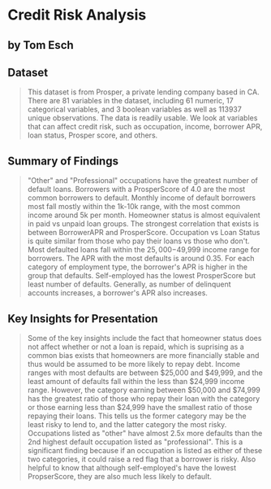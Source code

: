 # Credit Risk Analysis
## by Tom Esch


## Dataset

> This dataset is from Prosper, a private lending company based in CA. There are 81 variables in the dataset, including 61 numeric, 17 categorical variables, and 3 boolean variables as well as 113937 unique observations. The data is readily usable. We look at variables that can affect credit risk, such as occupation, income, borrower APR, loan status, Prosper score, and others. 


## Summary of Findings

>   "Other" and "Professional" occupations have the greatest number of default loans.
    Borrowers with a ProsperScore of 4.0 are the most common borrowers to default. 
    Monthly income of default borrowers most fall mostly within the 1k-10k range, with the most common income around 5k per month.
    Homeowner status is almost equivalent in paid vs unpaid loan groups.
    The strongest correlation that exists is between BorrowerAPR and ProsperScore. 
    Occupation vs Loan Status is quite similar from those who pay their loans vs those who don't. 
    Most defaulted loans fall within the $25,000-$49,999 income range for borrowers.
    The APR with the most defaults is around 0.35. 
    For each category of employment type, the borrower's APR is higher in the group that defaults. 
    Self-employed has the lowest ProsperScore but least number of defaults. 
    Generally, as number of delinquent accounts increases, a borrower's APR also increases. 



## Key Insights for Presentation

> Some of the key insights include the fact that homeowner status does not affect whether or not a loan is repaid, which is suprising as a common bias exists that homeowners are more financially stable and thus would be assumed to be more likely to repay debt. Income ranges with most defaults are between $25,000 and $49,999, and the least amount of defaults fall within the less than $24,999 income range. However, the category earning between $50,000 and $74,999 has the greatest ratio of those who repay their loan with the category or those earning less than $24,999 have the smallest ratio of those repaying their loans. This tells us the former category may be the least risky to lend to, and the latter category the most risky. Occupations listed as "other" have almost 2.5x more defaults than the 2nd highest default occupation listed as "professional". This is a significant finding because if an occupation is listed as either of these two categories, it could raise a red flag that a borrower is risky. Also helpful to know that although self-employed's have the lowest PropserScore, they are also much less likely to default. 
